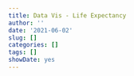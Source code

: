 ```yaml
---
title: Data Vis - Life Expectancy
author: ''
date: '2021-06-02'
slug: []
categories: []
tags: []
showDate: yes
---
```


